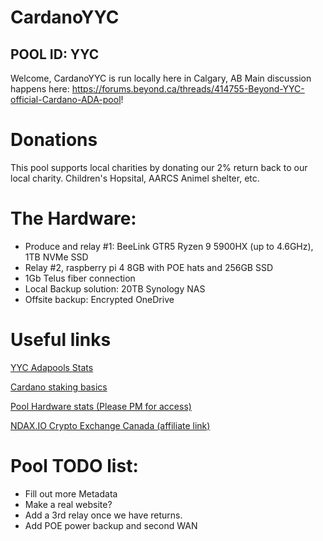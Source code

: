 # CardanoYYC
## POOL ID: YYC

Welcome,
CardanoYYC is run locally here in Calgary, AB
Main discussion happens here: https://forums.beyond.ca/threads/414755-Beyond-YYC-official-Cardano-ADA-pool!

# Donations
This pool supports local charities by donating our 2% return back to our local charity. Children's Hopsital, AARCS Animel shelter, etc. 

# The Hardware:
* Produce and relay #1: BeeLink GTR5 Ryzen 9 5900HX (up to 4.6GHz), 1TB NVMe SSD
* Relay #2, raspberry pi 4 8GB with POE hats and 256GB SSD
* 1Gb Telus fiber connection
* Local Backup solution: 20TB Synology NAS
* Offsite backup: Encrypted OneDrive

# Useful links

[YYC Adapools Stats](https://adapools.org/pool/1795531808124bd8bf39943b5cb453db0f74115e840c04e02015550c)

[Cardano staking basics](https://viperstaking.com/ada-pools/cardano-staking-faq/)

[Pool Hardware stats (Please PM for access)](http://dashboard.cardanoyyc.ca/)

[NDAX.IO Crypto Exchange Canada (affiliate link)](https://one.ndax.io/bfP5Xn)


# Pool TODO list:
* Fill out more Metadata
* Make a real website?
* Add a 3rd relay once we have returns.
* Add POE power backup and second WAN
